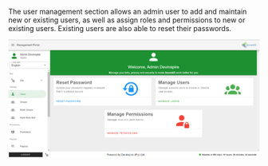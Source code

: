 

The user management section allows an admin user to add and maintain new or existing users, as well as assign roles and permissions to new or existing users. Existing users are also able to reset their passwords.

<img src="./img/UserManagement/UserManagement.png" alt="">